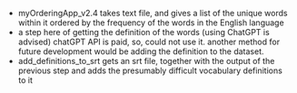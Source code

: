 -  myOrderingApp_v2.4  takes text file, and gives a list of the unique words within it ordered by the frequency of the words in the English language
-  a step here of getting the definition of the words (using ChatGPT is advised) chatGPT API is paid, so, could not use it. another method for future development would be adding the definition to the dataset.
-  add_definitions_to_srt  gets an srt file, together with the output of the previous step and adds the presumably difficult vocabulary definitions to it

